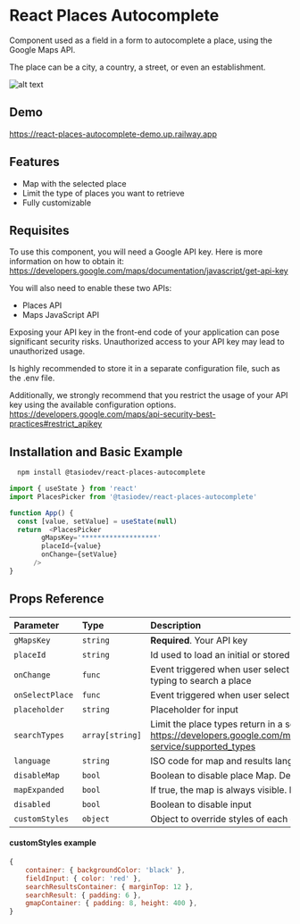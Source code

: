 
# React Places Autocomplete

Component used as a field in a form to autocomplete a place, using the Google Maps API.

The place can be a city, a country, a street, or even an establishment.

![alt text](https://i.gyazo.com/9d2aa7d47b8f18e8cd89f4e3bf072238.gif)


## Demo

https://react-places-autocomplete-demo.up.railway.app


## Features

- Map with the selected place
- Limit the type of places you want to retrieve
- Fully customizable


## Requisites

To use this component, you will need a Google API key. Here is more information on how to obtain it: https://developers.google.com/maps/documentation/javascript/get-api-key

You will also need to enable these two APIs:
- Places API
- Maps JavaScript API

Exposing your API key in the front-end code of your application can pose significant security risks. Unauthorized access to your API key may lead to unauthorized usage.

Is highly recommended to store it in a separate configuration file, such as the .env file.

Additionally, we strongly recommend that you restrict the usage of your API key using the available configuration options. https://developers.google.com/maps/api-security-best-practices#restrict_apikey


## Installation and Basic Example

```bash
  npm install @tasiodev/react-places-autocomplete
```

```javascript
import { useState } from 'react'
import PlacesPicker from '@tasiodev/react-places-autocomplete'

function App() {
  const [value, setValue] = useState(null)
  return  <PlacesPicker
        gMapsKey='*******************'
        placeId={value}
        onChange={setValue}
      />
}
```

## Props Reference

####  <PlacesPicker />

| Parameter | Type     | Description                |
| :-------- | :------- | :------------------------- |
| `gMapsKey` | `string` | **Required**. Your API key |
| `placeId` | `string` | Id used to load an initial or stored place  |
| `onChange` | `func` | Event triggered when user select a place or when user starts typing to search a place  |
| `onSelectPlace` | `func` | Event triggered when user select a place |
| `placeholder` | `string` | Placeholder for input |
| `searchTypes` | `array[string]` | Limit the place types return in a search. See: https://developers.google.com/maps/documentation/places/web-service/supported_types |
| `language` | `string` | ISO code for map and results language. Default: "en" |
| `disableMap` | `bool` | Boolean to disable place Map. Default: false |
| `mapExpanded` | `bool` | If true, the map is always visible. Default: false |
| `disabled` | `bool` | Boolean to disable input |
| `customStyles` | `object` | Object to override styles of each element. See definitions |


#### customStyles example
```javascript
{
    container: { backgroundColor: 'black' },
    fieldInput: { color: 'red' },
    searchResultsContainer: { marginTop: 12 },
    searchResult: { padding: 6 },
    gmapContainer: { padding: 8, height: 400 },
}
```


